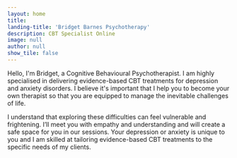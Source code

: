 ```yaml
---
layout: home
title:
landing-title: 'Bridget Barnes Psychotherapy'
description: CBT Specialist Online
image: null
author: null
show_tile: false
---
```


Hello, I'm Bridget, a Cognitive Behavioural Psychotherapist. I am highly specialised in delivering evidence-based CBT treatments for depression and anxiety disorders. I believe it's important that I help you to become your own therapist so that you are equipped to manage the inevitable challenges of life.

I understand that exploring these difficulties can feel vulnerable and frightening. I’ll meet you with empathy and understanding and will create a safe space for you in our sessions. Your depression or anxiety is unique to you and I am skilled at tailoring evidence-based CBT treatments to the specific needs of my clients.
